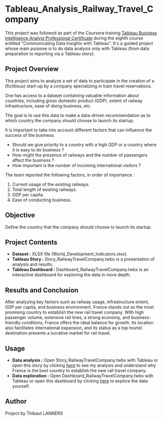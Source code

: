 # Tableau_Analysis_Railway_Travel_Company

This project was followed as part of the Coursera training [Tableau Business Intelligence Analyst Professional Certificate](https://www.coursera.org/professional-certificates/tableau-business-intelligence-analyst?) during the eighth course entitled "Communicating Data Insights with Tableau". It's a guided project whose main purpose is to do data analysis only with Tableau (from data preparation to reporting via a Tableau story).


## Project Overview
This project aims to analyze a set of data to participate in the creation of a (fictitious) start-up by a company specializing in train travel reservations.

One has access to a dataset containing valuable information about countries, including gross domestic product (GDP), extent of railway infrastructure, ease of doing business, etc.

The goal is to use this data to make a data-driven recommendation as to which country the company should choose to launch its startup.

It is important to take into account different factors that can influence the success of the business.
- Should we give priority to a country with a high GDP or a country where it is easy to do business ?
- How might the presence of railways and the number of passengers affect the business ?
- How important is the number of incoming international visitors ?

The team reported the following factors, in order of importance :
1. Current usage of the existing railways.
2. Total length of existing railways.
3. GDP per capita.
4. Ease of conducting business.

## Objective 
Define the country that the company should choose to launch its startup.

## Project Contents 
- **Dataset :** XLSX file (World_Development_Indicators.xlsx).
- **Tableau Story :** Story_RailwayTravelCompany.twbx is a presentation of analysis and results.
- **Tableau Dashboard :** Dashboard_RailwayTravelCompany.twbx is an interactive dashboard for exploring the data in more depth.

## Results and Conclusion
After analyzing key factors such as railway usage, infrastructure extent, GDP per capita, and business environment, France stands out as the most promising country to establish the new rail travel company. With high passenger volume, extensive rail lines, a strong economy, and business-friendly conditions, France offers the ideal balance for growth. Its location also facilitates international expansion, and its status as a top tourist destination presents a lucrative market for rail travel.

## Usage
- **Data analysis :** Open Story_RailwayTravelCompany.twbx with Tableau or open this story by clicking [here](https://public.tableau.com/views/Story_RailwayTravelCompany/Histoire1?:language=fr-FR&:sid=&:redirect=auth&:display_count=n&:origin=viz_share_link) to see my analysis and understand why France is the best country to establish the new rail travel company.
- **Data exploration :** Open Dashboard_RailwayTravelCompany.twbx with Tableau or open this dashboard by clicking [here](https://public.tableau.com/views/Dashboard_RailwayTravelCompany/Tableaudebord3?:language=fr-FR&:sid=&:redirect=auth&:display_count=n&:origin=viz_share_link) to explore the data yourself.

## Author
Project by Thibaut LANNERS












